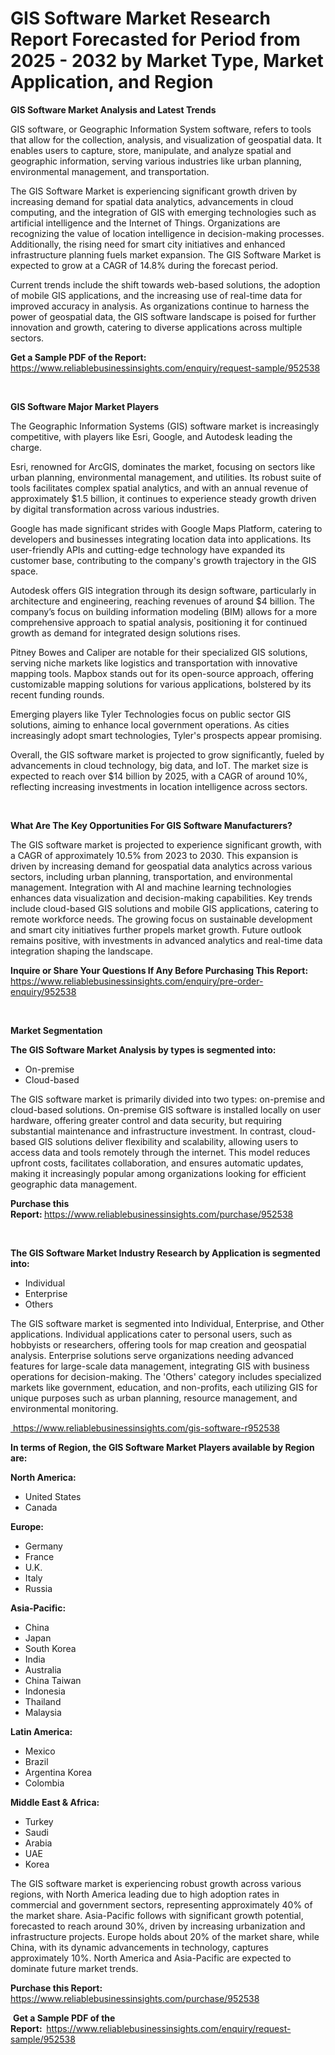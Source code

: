 <p><h1>GIS Software Market Research Report Forecasted for Period from 2025 -  2032 by Market Type, Market Application, and Region</h1></p><p><strong>GIS Software Market Analysis and Latest Trends</strong></p>
<p><p>GIS software, or Geographic Information System software, refers to tools that allow for the collection, analysis, and visualization of geospatial data. It enables users to capture, store, manipulate, and analyze spatial and geographic information, serving various industries like urban planning, environmental management, and transportation.</p><p>The GIS Software Market is experiencing significant growth driven by increasing demand for spatial data analytics, advancements in cloud computing, and the integration of GIS with emerging technologies such as artificial intelligence and the Internet of Things. Organizations are recognizing the value of location intelligence in decision-making processes. Additionally, the rising need for smart city initiatives and enhanced infrastructure planning fuels market expansion. The GIS Software Market is expected to grow at a CAGR of 14.8% during the forecast period. </p><p>Current trends include the shift towards web-based solutions, the adoption of mobile GIS applications, and the increasing use of real-time data for improved accuracy in analysis. As organizations continue to harness the power of geospatial data, the GIS software landscape is poised for further innovation and growth, catering to diverse applications across multiple sectors.</p></p>
<p><strong>Get a Sample PDF of the Report:&nbsp;</strong> <a href="https://www.reliablebusinessinsights.com/enquiry/request-sample/952538?utm_campaign=3178&utm_medium=2&utm_source=Github&utm_content=ia&utm_term=17042025&utm_id=gis-software">https://www.reliablebusinessinsights.com/enquiry/request-sample/952538</a></p>
<p>&nbsp;</p>
<p><strong>GIS Software Major Market Players</strong></p>
<p><p>The Geographic Information Systems (GIS) software market is increasingly competitive, with players like Esri, Google, and Autodesk leading the charge. </p><p>Esri, renowned for ArcGIS, dominates the market, focusing on sectors like urban planning, environmental management, and utilities. Its robust suite of tools facilitates complex spatial analytics, and with an annual revenue of approximately $1.5 billion, it continues to experience steady growth driven by digital transformation across various industries.</p><p>Google has made significant strides with Google Maps Platform, catering to developers and businesses integrating location data into applications. Its user-friendly APIs and cutting-edge technology have expanded its customer base, contributing to the company's growth trajectory in the GIS space.</p><p>Autodesk offers GIS integration through its design software, particularly in architecture and engineering, reaching revenues of around $4 billion. The company’s focus on building information modeling (BIM) allows for a more comprehensive approach to spatial analysis, positioning it for continued growth as demand for integrated design solutions rises.</p><p>Pitney Bowes and Caliper are notable for their specialized GIS solutions, serving niche markets like logistics and transportation with innovative mapping tools. Mapbox stands out for its open-source approach, offering customizable mapping solutions for various applications, bolstered by its recent funding rounds.</p><p>Emerging players like Tyler Technologies focus on public sector GIS solutions, aiming to enhance local government operations. As cities increasingly adopt smart technologies, Tyler's prospects appear promising.</p><p>Overall, the GIS software market is projected to grow significantly, fueled by advancements in cloud technology, big data, and IoT. The market size is expected to reach over $14 billion by 2025, with a CAGR of around 10%, reflecting increasing investments in location intelligence across sectors.</p></p>
<p>&nbsp;</p>
<p><strong>What Are The Key Opportunities For GIS Software Manufacturers?</strong></p>
<p><p>The GIS software market is projected to experience significant growth, with a CAGR of approximately 10.5% from 2023 to 2030. This expansion is driven by increasing demand for geospatial data analytics across various sectors, including urban planning, transportation, and environmental management. Integration with AI and machine learning technologies enhances data visualization and decision-making capabilities. Key trends include cloud-based GIS solutions and mobile GIS applications, catering to remote workforce needs. The growing focus on sustainable development and smart city initiatives further propels market growth. Future outlook remains positive, with investments in advanced analytics and real-time data integration shaping the landscape.</p></p>
<p><strong>Inquire or Share Your Questions If Any Before Purchasing This Report:</strong> <a href="https://www.reliablebusinessinsights.com/enquiry/pre-order-enquiry/952538?utm_campaign=3178&utm_medium=2&utm_source=Github&utm_content=ia&utm_term=17042025&utm_id=gis-software">https://www.reliablebusinessinsights.com/enquiry/pre-order-enquiry/952538</a></p>
<p>&nbsp;</p>
<p><strong>Market Segmentation</strong></p>
<p><strong>The GIS Software Market Analysis by types is segmented into:</strong></p>
<p><ul><li>On-premise</li><li>Cloud-based</li></ul></p>
<p><p>The GIS software market is primarily divided into two types: on-premise and cloud-based solutions. On-premise GIS software is installed locally on user hardware, offering greater control and data security, but requiring substantial maintenance and infrastructure investment. In contrast, cloud-based GIS solutions deliver flexibility and scalability, allowing users to access data and tools remotely through the internet. This model reduces upfront costs, facilitates collaboration, and ensures automatic updates, making it increasingly popular among organizations looking for efficient geographic data management.</p></p>
<p><strong>Purchase this Report:&nbsp;</strong><a href="https://www.reliablebusinessinsights.com/purchase/952538?utm_campaign=3178&utm_medium=2&utm_source=Github&utm_content=ia&utm_term=17042025&utm_id=gis-software">https://www.reliablebusinessinsights.com/purchase/952538</a></p>
<p>&nbsp;</p>
<p><strong>The GIS Software Market Industry Research by Application is segmented into:</strong></p>
<p><ul><li>Individual</li><li>Enterprise</li><li>Others</li></ul></p>
<p><p>The GIS software market is segmented into Individual, Enterprise, and Other applications. Individual applications cater to personal users, such as hobbyists or researchers, offering tools for map creation and geospatial analysis. Enterprise solutions serve organizations needing advanced features for large-scale data management, integrating GIS with business operations for decision-making. The 'Others' category includes specialized markets like government, education, and non-profits, each utilizing GIS for unique purposes such as urban planning, resource management, and environmental monitoring.</p></p>
<p><a href="https://www.reliablebusinessinsights.com/gis-software-r952538?utm_campaign=3178&utm_medium=2&utm_source=Github&utm_content=ia&utm_term=17042025&utm_id=gis-software">&nbsp;https://www.reliablebusinessinsights.com/gis-software-r952538</a></p>
<p><strong>In terms of Region, the GIS Software Market Players available by Region are:</strong></p>
<p>
    <p> <strong> North America: </strong>
        <ul>
            <li>United States</li>
            <li>Canada</li>
        </ul>
        </p> 
    <p> <strong> Europe: </strong>
        <ul>
            <li>Germany</li>
            <li>France</li>
            <li>U.K.</li>
            <li>Italy</li>
            <li>Russia</li>
        </ul>
        </p> 
    <p> <strong> Asia-Pacific: </strong>
        <ul>
            <li>China</li>
            <li>Japan</li>
            <li>South Korea</li>
            <li>India</li>
            <li>Australia</li>
            <li>China Taiwan</li>
            <li>Indonesia</li>
            <li>Thailand</li>
            <li>Malaysia</li>
        </ul>
        </p> 
    <p> <strong> Latin America: </strong>
        <ul>
            <li>Mexico</li>
            <li>Brazil</li>
            <li>Argentina Korea</li>
            <li>Colombia</li>
        </ul>
        </p> 
    <p> <strong> Middle East & Africa: </strong>
        <ul>
            <li>Turkey</li>
            <li>Saudi</li>
            <li>Arabia</li>
            <li>UAE</li>
            <li>Korea</li>
        </ul>
    </p>
    </p>
<p><p>The GIS software market is experiencing robust growth across various regions, with North America leading due to high adoption rates in commercial and government sectors, representing approximately 40% of the market share. Asia-Pacific follows with significant growth potential, forecasted to reach around 30%, driven by increasing urbanization and infrastructure projects. Europe holds about 20% of the market share, while China, with its dynamic advancements in technology, captures approximately 10%. North America and Asia-Pacific are expected to dominate future market trends.</p></p>
<p><strong>Purchase this Report: </strong><a href="https://www.reliablebusinessinsights.com/purchase/952538?utm_campaign=3178&utm_medium=2&utm_source=Github&utm_content=ia&utm_term=17042025&utm_id=gis-software">https://www.reliablebusinessinsights.com/purchase/952538</a></p>
<p>&nbsp;<strong>Get a Sample PDF of the Report:&nbsp;&nbsp;</strong><a href="https://www.reliablebusinessinsights.com/enquiry/request-sample/952538?utm_campaign=3178&utm_medium=2&utm_source=Github&utm_content=ia&utm_term=17042025&utm_id=gis-software">https://www.reliablebusinessinsights.com/enquiry/request-sample/952538</a></p>
<p><strong></strong></p>
<p><p></p><p></p><p></p></p>